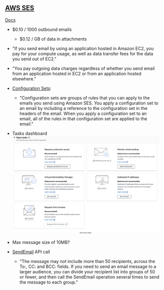 ## [AWS SES](https://aws.amazon.com/ses/pricing/)
[Docs](https://docs.aws.amazon.com/ses/latest/APIReference/Welcome.html)
- $0.10 / 1000 outbound emails
    - $0.12 / GB of data in attachments
- "If you send email by using an application hosted in Amazon EC2, you pay for your compute usage, as well as data transfer fees for the data you send out of EC2."
- "You pay outgoing data charges regardless of whether you send email from an application hosted in EC2 or from an application hosted elsewhere."

- [Configuration Sets](https://docs.aws.amazon.com/console/ses/configuration-sets):
    - "Configuration sets are groups of rules that you can apply to the emails you send using Amazon SES. You apply a configuration set to an email by including a reference to the configuration set in the headers of the email. When you apply a configuration set to an email, all of the rules in that configuration set are applied to the email."
- Tasks dashboard
![AWS tasks dashboard](static/AWS_tasks_dashboard.png)
- Max message size of 10MB?
- [SendEmail](https://docs.aws.amazon.com/ses/latest/APIReference/API_SendEmail.html) API call
    - "The message may not include more than 50 recipients, across the To:, CC: and BCC: fields. If you need to send an email message to a larger audience, you can divide your recipient list into groups of 50 or fewer, and then call the SendEmail operation several times to send the message to each group."